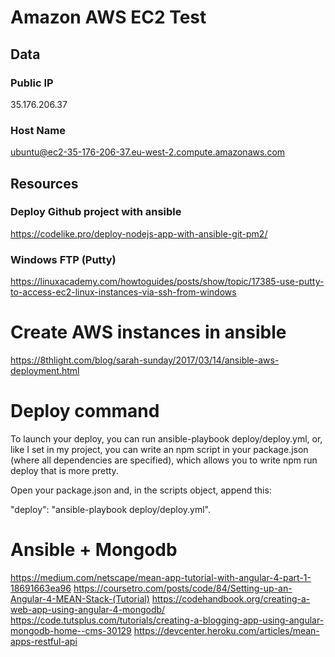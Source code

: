 # Amazon AWS EC2 Test

## Data
### Public IP
35.176.206.37

### Host Name
ubuntu@ec2-35-176-206-37.eu-west-2.compute.amazonaws.com


## Resources
### Deploy Github project with ansible
https://codelike.pro/deploy-nodejs-app-with-ansible-git-pm2/

### Windows FTP (Putty)
https://linuxacademy.com/howtoguides/posts/show/topic/17385-use-putty-to-access-ec2-linux-instances-via-ssh-from-windows

# Create AWS instances in ansible
https://8thlight.com/blog/sarah-sunday/2017/03/14/ansible-aws-deployment.html


# Deploy command
To launch your deploy, you can run ansible-playbook deploy/deploy.yml, or, like I set in my project, you can write an npm script in your package.json (where all dependencies are specified), which allows you to write npm run deploy that is more pretty.

Open your package.json and, in the scripts object, append this:

"deploy": "ansible-playbook deploy/deploy.yml".


# Ansible + Mongodb
https://medium.com/netscape/mean-app-tutorial-with-angular-4-part-1-18691663ea96
https://coursetro.com/posts/code/84/Setting-up-an-Angular-4-MEAN-Stack-(Tutorial)
https://codehandbook.org/creating-a-web-app-using-angular-4-mongodb/
https://code.tutsplus.com/tutorials/creating-a-blogging-app-using-angular-mongodb-home--cms-30129
https://devcenter.heroku.com/articles/mean-apps-restful-api
